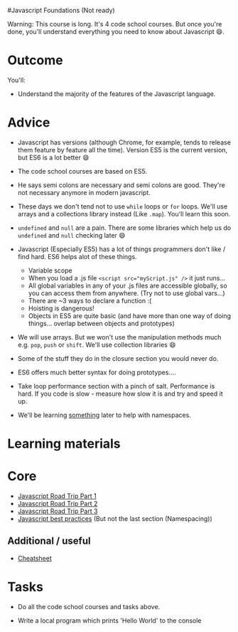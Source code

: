 #Javascript Foundations (Not ready)

Warning: This course is long. It's 4 code school courses. But once you're done, you'll understand everything you need to know about Javascript :smile:.

# Outcome

You'll:

* Understand the majority of the features of the Javascript language.

# Advice

* Javascript has versions (although Chrome, for example, tends to release them feature by feature all the time). Version ES5 is the current version, but ES6 is a lot better :smile:
* The code school courses are based on ES5.
* He says semi colons are necessary and semi colons are good. They're not necessary anymore in modern javascript.
* These days we don't tend not to use `while` loops or `for` loops. We'll use arrays and a collections library instead (Like `.map`). You'll learn this soon.
* `undefined` and `null` are a pain. There are some libraries which help us do `undefined` and `null` checking later :smile:

* Javascript (Especially ES5) has a lot of things programmers don't like / find hard. ES6 helps alot of these things.
  * Variable scope
  * When you load a .js file `<script src="myScript.js" />` it just runs...
  * All global variables in any of your .js files are accessible globally, so you can access them from anywhere. (Try not to use global vars...)
  * There are ~3 ways to declare a function :(
  * Hoisting is dangerous!
  * Objects in ES5 are quite basic (and have more than one way of doing things... overlap between objects and prototypes)

* We will use arrays. But we won't use the manipulation methods much e.g. `pop`, `push` or `shift`. We'll use collection libraries :smile:
* Some of the stuff they do in the closure section you would never do.
* ES6 offers much better syntax for doing prototypes....
* Take loop performance section with a pinch of salt. Performance is hard. If you code is slow - measure how slow it is and try and speed it up.
* We'll be learning [something](http://browserify.org/) later to help with namespaces.

# Learning materials

# Core

* [Javascript Road Trip Part 1](https://www.codeschool.com/courses/javascript-road-trip-part-1)
* [Javascript Road Trip Part 2](https://www.codeschool.com/courses/javascript-road-trip-part-2)
* [Javascript Road Trip Part 3](https://www.codeschool.com/courses/javascript-road-trip-part-3)
* [Javascript best practices](https://www.codeschool.com/courses/javascript-best-practices) (But not the last section (Namespacing))

## Additional / useful

* [Cheatsheet](http://marijnhaverbeke.nl/js-cheatsheet.html)

# Tasks

* Do all the code school courses and tasks above.

* Write a local program which prints 'Hello World' to the console


